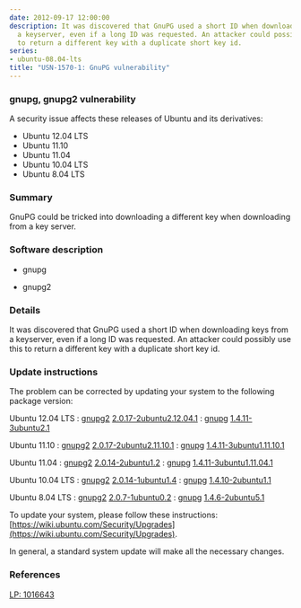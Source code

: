 ```yaml
---
date: 2012-09-17 12:00:00
description: It was discovered that GnuPG used a short ID when downloading keys from
  a keyserver, even if a long ID was requested. An attacker could possibly use this
  to return a different key with a duplicate short key id.
series:
- ubuntu-08.04-lts
title: "USN-1570-1: GnuPG vulnerability"
---
```


### gnupg, gnupg2 vulnerability

A security issue affects these releases of Ubuntu and its derivatives:

* Ubuntu 12.04 LTS
* Ubuntu 11.10
* Ubuntu 11.04
* Ubuntu 10.04 LTS
* Ubuntu 8.04 LTS

### Summary

GnuPG could be tricked into downloading a different key when downloading from a key server.

### Software description

* gnupg 

* gnupg2 

### Details

It was discovered that GnuPG used a short ID when downloading keys from a keyserver, even if a long ID was requested. An attacker could possibly use this to return a different key with a duplicate short key id. 

### Update instructions

The problem can be corrected by updating your system to the following package version:

Ubuntu 12.04 LTS
 : [gnupg2](https://launchpad.net/ubuntu/+source/gnupg2) <span> [2.0.17-2ubuntu2.12.04.1](https://launchpad.net/ubuntu/+source/gnupg2/2.0.17-2ubuntu2.12.04.1) </span> 
 : [gnupg](https://launchpad.net/ubuntu/+source/gnupg) <span> [1.4.11-3ubuntu2.1](https://launchpad.net/ubuntu/+source/gnupg/1.4.11-3ubuntu2.1) </span> 

Ubuntu 11.10
 : [gnupg2](https://launchpad.net/ubuntu/+source/gnupg2) <span> [2.0.17-2ubuntu2.11.10.1](https://launchpad.net/ubuntu/+source/gnupg2/2.0.17-2ubuntu2.11.10.1) </span> 
 : [gnupg](https://launchpad.net/ubuntu/+source/gnupg) <span> [1.4.11-3ubuntu1.11.10.1](https://launchpad.net/ubuntu/+source/gnupg/1.4.11-3ubuntu1.11.10.1) </span> 

Ubuntu 11.04
 : [gnupg2](https://launchpad.net/ubuntu/+source/gnupg2) <span> [2.0.14-2ubuntu1.2](https://launchpad.net/ubuntu/+source/gnupg2/2.0.14-2ubuntu1.2) </span> 
 : [gnupg](https://launchpad.net/ubuntu/+source/gnupg) <span> [1.4.11-3ubuntu1.11.04.1](https://launchpad.net/ubuntu/+source/gnupg/1.4.11-3ubuntu1.11.04.1) </span> 

Ubuntu 10.04 LTS
 : [gnupg2](https://launchpad.net/ubuntu/+source/gnupg2) <span> [2.0.14-1ubuntu1.4](https://launchpad.net/ubuntu/+source/gnupg2/2.0.14-1ubuntu1.4) </span> 
 : [gnupg](https://launchpad.net/ubuntu/+source/gnupg) <span> [1.4.10-2ubuntu1.1](https://launchpad.net/ubuntu/+source/gnupg/1.4.10-2ubuntu1.1) </span> 

Ubuntu 8.04 LTS
 : [gnupg2](https://launchpad.net/ubuntu/+source/gnupg2) <span> [2.0.7-1ubuntu0.2](https://launchpad.net/ubuntu/+source/gnupg2/2.0.7-1ubuntu0.2) </span> 
 : [gnupg](https://launchpad.net/ubuntu/+source/gnupg) <span> [1.4.6-2ubuntu5.1](https://launchpad.net/ubuntu/+source/gnupg/1.4.6-2ubuntu5.1) </span> 

To update your system, please follow these instructions: [https://wiki.ubuntu.com/Security/Upgrades](https://wiki.ubuntu.com/Security/Upgrades).

In general, a standard system update will make all the necessary changes. 

### References

 [LP: 1016643](https://launchpad.net/bugs/1016643)
